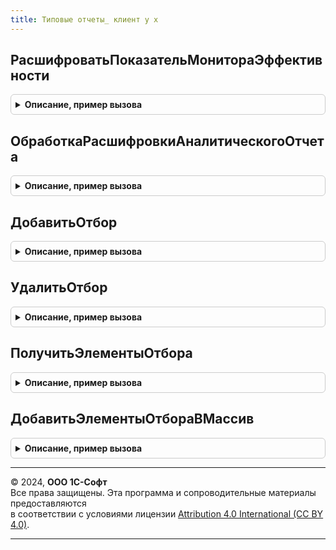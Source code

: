 ```yaml
---
title: Типовые отчеты_ клиент у х
---
```



## РасшифроватьПоказательМонитораЭффективности
<details style="margin: 1em 0; padding: 0.5em; border: 1px solid #ccc; border-radius: 6px;">

<summary style="font-weight: bold; cursor: pointer;">Описание, пример вызова</summary>

```bsl
// ОБРАБОТКА РАСШИФРОВКИ ЭКЗЕМПЛЯРОВ ОТЧЕТОВ.
//

Функция РасшифроватьПоказательМонитораЭффективности(Знач Объект, Знач ВнешнийКонтекст, ДанныеРасшифровки = Неопределено) Экспорт
```

Пример вызова
```bsl
Результат = ТиповыеОтчеты_КлиентУХ.РасшифроватьПоказательМонитораЭффективности(Объект, ВнешнийКонтекст, ДанныеРасшифровки);
```
</details>

## ОбработкаРасшифровкиАналитическогоОтчета
<details style="margin: 1em 0; padding: 0.5em; border: 1px solid #ccc; border-radius: 6px;">

<summary style="font-weight: bold; cursor: pointer;">Описание, пример вызова</summary>

```bsl

Процедура ОбработкаРасшифровкиАналитическогоОтчета() Экспорт
```

Пример вызова
```bsl
ТиповыеОтчеты_КлиентУХ.ОбработкаРасшифровкиАналитическогоОтчета() 
```
</details>

## ДобавитьОтбор
<details style="margin: 1em 0; padding: 0.5em; border: 1px solid #ccc; border-radius: 6px;">

<summary style="font-weight: bold; cursor: pointer;">Описание, пример вызова</summary>

```bsl

////////////////////////////////////////////////////////////////////////////////
// ПРОЦЕДУРЫ РАБОТЫ С ОТБОРАМИ.
//

Функция ДобавитьОтбор(ЭлементСтруктуры, Знач Поле, Значение, ВидСравнения = Неопределено) Экспорт
```

Пример вызова
```bsl
Результат = ТиповыеОтчеты_КлиентУХ.ДобавитьОтбор(ЭлементСтруктуры, Поле, Значение, ВидСравнения);
```
</details>

## УдалитьОтбор
<details style="margin: 1em 0; padding: 0.5em; border: 1px solid #ccc; border-radius: 6px;">

<summary style="font-weight: bold; cursor: pointer;">Описание, пример вызова</summary>

```bsl


// Удаляет отбор из компоновщика настроек, если поле не указано, очищает отбор
Функция УдалитьОтбор(ЭлементСтруктуры, Знач Поле = Неопределено) Экспорт
```

Пример вызова
```bsl
Результат = ТиповыеОтчеты_КлиентУХ.УдалитьОтбор(ЭлементСтруктуры, Поле);
```
</details>

## ПолучитьЭлементыОтбора
<details style="margin: 1em 0; padding: 0.5em; border: 1px solid #ccc; border-radius: 6px;">

<summary style="font-weight: bold; cursor: pointer;">Описание, пример вызова</summary>

```bsl

// Возвращает массив элементов отбора или групп элементов отбора
Функция ПолучитьЭлементыОтбора(ЭлементСтруктуры, ТолькоГруппы = Ложь) Экспорт
```

Пример вызова
```bsl
Результат = ТиповыеОтчеты_КлиентУХ.ПолучитьЭлементыОтбора(ЭлементСтруктуры, ТолькоГруппы);
```
</details>

## ДобавитьЭлементыОтбораВМассив
<details style="margin: 1em 0; padding: 0.5em; border: 1px solid #ccc; border-radius: 6px;">

<summary style="font-weight: bold; cursor: pointer;">Описание, пример вызова</summary>

```bsl

Процедура ДобавитьЭлементыОтбораВМассив(Элементы, МассивПолей, ТолькоГруппы = Ложь) Экспорт
```

Пример вызова
```bsl
ТиповыеОтчеты_КлиентУХ.ДобавитьЭлементыОтбораВМассив(Элементы, МассивПолей, ТолькоГруппы);
```
</details>

---

© 2024, **ООО 1С-Софт**  
Все права защищены. Эта программа и сопроводительные материалы предоставляются  
в соответствии с условиями лицензии [Attribution 4.0 International (CC BY 4.0)](https://creativecommons.org/licenses/by/4.0/legalcode).

---
